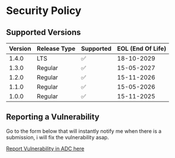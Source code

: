 # Security Policy

## Supported Versions

| Version | Release Type | Supported          | EOL (End Of Life) |
| ------- | ------------ | ------------------ | ----------------- |
| 1.4.0   | LTS          | :white_check_mark: | 18-10-2029        |
| 1.3.0   | Regular      | :white_check_mark: | 15-05-2027        |
| 1.2.0   | Regular      | :white_check_mark: | 15-11-2026        |
| 1.1.0   | Regular      | :white_check_mark: | 15-05-2026        |
| 1.0.0   | Regular      | :white_check_mark: | 15-11-2025        |

## Reporting a Vulnerability

Go to the form below that will instantly notify me when there is a submission, i will fix the vulnerability asap.

[Report Vulnerability in ADC here](https://tally.so/r/wgppeN)
